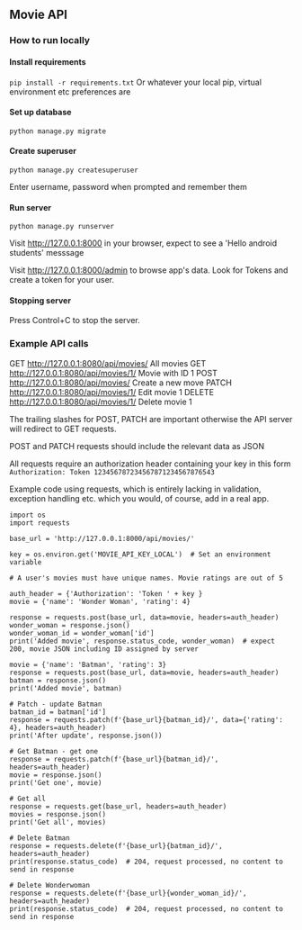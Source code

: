 ## Movie API 

### How to run locally 

#### Install requirements

`pip install -r requirements.txt`   Or whatever your local pip, virtual environment etc preferences are 

#### Set up database 

`python manage.py migrate`

#### Create superuser 

`python manage.py createsuperuser`

Enter username, password when prompted and remember them

#### Run server 

`python manage.py runserver`

Visit http://127.0.0.1:8000 in your browser, expect to see a 'Hello android students' messsage

Visit http://127.0.0.1:8000/admin to browse app's data. Look for Tokens and create a token for your user. 

#### Stopping server 

Press Control+C to stop the server. 

### Example API calls

GET http://127.0.0.1:8080/api/movies/   All movies
GET http://127.0.0.1:8080/api/movies/1/   Movie with ID 1
POST http://127.0.0.1:8080/api/movies/   Create a new move
PATCH http://127.0.0.1:8080/api/movies/1/   Edit movie 1
DELETE http://127.0.0.1:8080/api/movies/1/   Delete movie 1

The trailing slashes for POST, PATCH are important otherwise the API server will redirect to GET requests. 

POST and PATCH requests should include the relevant data as JSON 

All requests require an authorization header containing your key in this form `Authorization: Token 123456787234567871234567876543`

Example code using requests, which is entirely lacking in validation, exception handling etc. which you would, of course, add in a real app. 

```
import os 
import requests 

base_url = 'http://127.0.0.1:8000/api/movies/'

key = os.environ.get('MOVIE_API_KEY_LOCAL')  # Set an environment variable

# A user's movies must have unique names. Movie ratings are out of 5

auth_header = {'Authorization': 'Token ' + key }
movie = {'name': 'Wonder Woman', 'rating': 4}

response = requests.post(base_url, data=movie, headers=auth_header)
wonder_woman = response.json()
wonder_woman_id = wonder_woman['id']
print('Added movie', response.status_code, wonder_woman)  # expect 200, movie JSON including ID assigned by server 

movie = {'name': 'Batman', 'rating': 3}
response = requests.post(base_url, data=movie, headers=auth_header)
batman = response.json()
print('Added movie', batman)

# Patch - update Batman 
batman_id = batman['id']
response = requests.patch(f'{base_url}{batman_id}/', data={'rating': 4}, headers=auth_header)
print('After update', response.json())

# Get Batman - get one 
response = requests.patch(f'{base_url}{batman_id}/', headers=auth_header)
movie = response.json()
print('Get one', movie)

# Get all 
response = requests.get(base_url, headers=auth_header)
movies = response.json()
print('Get all', movies)

# Delete Batman 
response = requests.delete(f'{base_url}{batman_id}/', headers=auth_header)
print(response.status_code)  # 204, request processed, no content to send in response 

# Delete Wonderwoman 
response = requests.delete(f'{base_url}{wonder_woman_id}/', headers=auth_header)
print(response.status_code)  # 204, request processed, no content to send in response 
```

